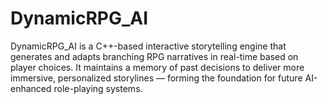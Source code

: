 # DynamicRPG_AI
DynamicRPG_AI is a C++-based interactive storytelling engine that generates and adapts branching RPG narratives in real-time based on player choices. It maintains a memory of past decisions to deliver more immersive, personalized storylines — forming the foundation for future AI-enhanced role-playing systems.
